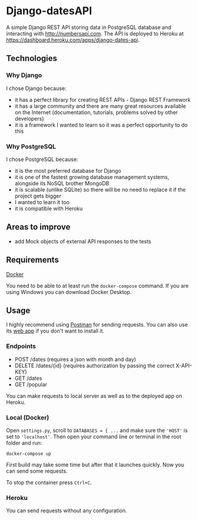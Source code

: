 # Django-datesAPI
A simple Django REST API storing data in PostgreSQL database and interacting with http://numbersapi.com. The API is deployed to Heroku at https://dashboard.heroku.com/apps/django-dates-api.

## Technologies
### Why Django
I chose Django because:
- it has a perfect library for creating REST APIs - Django REST Framework
- it has a large community and there are many great resources available on the Internet (documentation, tutorials, problems solved by other developers)
- it is a framework I wanted to learn so it was a perfect opportunity to do this

### Why PostgreSQL
I chose PostgreSQL because:
- it is the most preferred database for Django
- it is one of the fastest growing database management systems, alongside its NoSQL brother MongoDB
- it is scalable (unlike SQLite) so there will be no need to replace it if the project gets bigger
- I wanted to learn it too
- it is compatible with Heroku

## Areas to improve
- add Mock objects of external API responses to the tests

## Requirements
[Docker](https://www.docker.com/get-docker)

You need to be able to at least run the ```docker-compose``` command. If you are using Windows you can download Docker Desktop.

## Usage
I highly recommend using [Postman](https://www.postman.com/downloads/) for sending requests. You can also use its [web app](https://go.postman.co/home) if you don't want to install it.

### Endpoints
- POST /dates (requires a json with month and day)
- DELETE /dates/{id} (requires authorization by passing the correct X-API-KEY)
- GET /dates
- GET /popular

You can make requests to local server as well as to the deployed app on Heroku.

### Local (Docker)
Open ```settings.py```, scroll to ```DATABASES = { ...``` and make sure the ```'HOST'``` is set to ```'localhost'```. Then open your command line or terminal in the root folder and run:

```docker-compose up```

First build may take some time but after that it launches quickly. Now you can send some requests.

To stop the container press ```Ctrl+C```.

### Heroku
You can send requests without any configuration.
